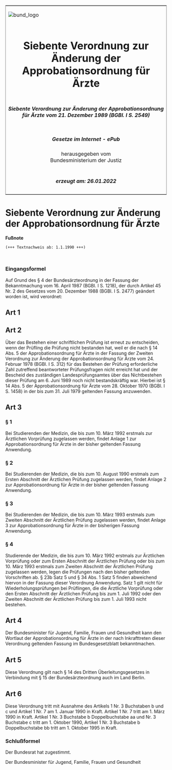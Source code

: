 <span id="DECKBLATT.html"></span>

<table border="0" frame="border" width="100%">

<tr valign="top">

<td align="left">

![bund\_logo](BfJ_2021_Web_de_de.gif)

</td>

<td align="right">

 

</td>

</tr>

<tr align="center" valign="middle">

<td colspan="2">

# Siebente Verordnung zur Änderung der Approbationsordnung für Ärzte

</td>

</tr>

<tr align="center" valign="middle">

<td colspan="2">

##### Siebente Verordnung zur Änderung der Approbationsordnung für Ärzte vom 21. Dezember 1989 (BGBl. I S. 2549)

</td>

</tr>

<tr align="center" valign="middle">

<td colspan="2">

  
  

##### Gesetze im Internet - ePub  
  
herausgegeben vom  
Bundesministerium der Justiz

</td>

</tr>

<tr align="center" valign="bottom">

<td colspan="2">

  
  

##### erzeugt am: 26.01.2022

</td>

</tr>

</table>

<span id="BJNR025499989.html"></span>

# Siebente Verordnung zur Änderung der Approbationsordnung für Ärzte

<div>

  
**Fußnote**

<div class="jnhtml">

<div>

<div class="jurAbsatz">

  

``` 
(+++ Textnachweis ab: 1.1.1990 +++)

 
```

</div>

</div>

</div>

</div>

<span id="BJNR025499989BJNE000700328.html"></span>

### Eingangsformel  

<div>

<div class="jnhtml">

<div>

<div class="jurAbsatz">

Auf Grund des § 4 der Bundesärzteordnung in der Fassung der
Bekanntmachung vom 16. April 1987 (BGBl. I S. 1218), der durch Artikel
45 Nr. 2 des Gesetzes vom 20. Dezember 1988 (BGBl. I S. 2477) geändert
worden ist, wird verordnet:

</div>

</div>

</div>

</div>

<span id="BJNR025499989BJNG000100328.html"></span>

## Art 1  

<span id="BJNR025499989BJNG000200328.html"></span>

## Art 2  

<div>

<div class="jnhtml">

<div>

<div class="jurAbsatz">

Über das Bestehen einer schriftlichen Prüfung ist erneut zu entscheiden,
wenn der Prüfling die Prüfung nicht bestanden hat, weil er die nach § 14
Abs. 5 der Approbationsordnung für Ärzte in der Fassung der Zweiten
Verordnung zur Änderung der Approbationsordnung für Ärzte vom 24.
Februar 1978 (BGBl. I S. 312) für das Bestehen der Prüfung erforderliche
Zahl zutreffend beantworteter Prüfungsfragen nicht erreicht hat und der
Bescheid des zuständigen Landesprüfungsamtes über das Nichtbestehen
dieser Prüfung am 6. Juni 1989 noch nicht bestandskräftig war. Hierbei
ist § 14 Abs. 5 der Approbationsordnung für Ärzte vom 28. Oktober 1970
(BGBl. I S. 1458) in der bis zum 31. Juli 1979 geltenden Fassung
anzuwenden.

</div>

</div>

</div>

</div>

<span id="BJNR025499989BJNG000300328.html"></span>

## Art 3  

<span id="BJNR025499989BJNE000800328.html"></span>

### § 1  

<div>

<div class="jnhtml">

<div>

<div class="jurAbsatz">

Bei Studierenden der Medizin, die bis zum 10. März 1992 erstmals zur
Ärztlichen Vorprüfung zugelassen werden, findet Anlage 1 zur
Approbationsordnung für Ärzte in der bisher geltenden Fassung Anwendung.

</div>

</div>

</div>

</div>

<span id="BJNR025499989BJNE000900328.html"></span>

### § 2  

<div>

<div class="jnhtml">

<div>

<div class="jurAbsatz">

Bei Studierenden der Medizin, die bis zum 10. August 1990 erstmals zum
Ersten Abschnitt der Ärztlichen Prüfung zugelassen werden, findet Anlage
2 zur Approbationsordnung für Ärzte in der bisher geltenden Fassung
Anwendung.

</div>

</div>

</div>

</div>

<span id="BJNR025499989BJNE001000328.html"></span>

### § 3  

<div>

<div class="jnhtml">

<div>

<div class="jurAbsatz">

Bei Studierenden der Medizin, die bis zum 10. März 1993 erstmals zum
Zweiten Abschnitt der Ärztlichen Prüfung zugelassen werden, findet
Anlage 3 zur Approbationsordnung für Ärzte in der bisherigen Fassung
Anwendung.

</div>

</div>

</div>

</div>

<span id="BJNR025499989BJNE001100328.html"></span>

### § 4  

<div>

<div class="jnhtml">

<div>

<div class="jurAbsatz">

Studierende der Medizin, die bis zum 10. März 1992 erstmals zur
Ärztlichen Vorprüfung oder zum Ersten Abschnitt der Ärztlichen Prüfung
oder bis zum 10. März 1993 erstmals zum Zweiten Abschnitt der Ärztlichen
Prüfung zugelassen werden, legen die Prüfungen nach den bisher geltenden
Vorschriften ab. § 23b Satz 5 und § 34 Abs. 1 Satz 5 finden abweichend
hiervon in der Fassung dieser Verordnung Anwendung. Satz 1 gilt nicht
für Wiederholungsprüfungen bei Prüflingen, die die Ärztliche Vorprüfung
oder den Ersten Abschnitt der Ärztlichen Prüfung bis zum 1. Juli 1992
oder den Zweiten Abschnitt der Ärztlichen Prüfung bis zum 1. Juli 1993
nicht bestehen.

</div>

</div>

</div>

</div>

<span id="BJNR025499989BJNG000400328.html"></span>

## Art 4  

<div>

<div class="jnhtml">

<div>

<div class="jurAbsatz">

Der Bundesminister für Jugend, Familie, Frauen und Gesundheit kann den
Wortlaut der Approbationsordnung für Ärzte in der nach Inkrafttreten
dieser Verordnung geltenden Fassung im Bundesgesetzblatt bekanntmachen.

</div>

</div>

</div>

</div>

<span id="BJNR025499989BJNG000500328.html"></span>

## Art 5  

<div>

<div class="jnhtml">

<div>

<div class="jurAbsatz">

Diese Verordnung gilt nach § 14 des Dritten Überleitungsgesetzes in
Verbindung mit § 15 der Bundesärzteordnung auch im Land Berlin.

</div>

</div>

</div>

</div>

<span id="BJNR025499989BJNG000600328.html"></span>

## Art 6  

<div>

<div class="jnhtml">

<div>

<div class="jurAbsatz">

Diese Verordnung tritt mit Ausnahme des Artikels 1 Nr. 3 Buchstaben b
und c und Artikel 1 Nr. 7 am 1. Januar 1990 in Kraft. Artikel 1 Nr. 7
tritt am 1. März 1990 in Kraft. Artikel 1 Nr. 3 Buchstabe b
Doppelbuchstabe aa und Nr. 3 Buchstabe c tritt am 1. Oktober 1990,
Artikel 1 Nr. 3 Buchstabe b Doppelbuchstabe bb tritt am 1. Oktober 1995
in Kraft.

</div>

</div>

</div>

</div>

<span id="BJNR025499989BJNE001200328.html"></span>

### Schlußformel  

<div>

<div class="jnhtml">

<div>

<div class="jurAbsatz">

Der Bundesrat hat zugestimmt.  
  
<span class="SP">Der Bundesminister für Jugend, Familie, Frauen und
Gesundheit</span>

</div>

</div>

</div>

</div>
